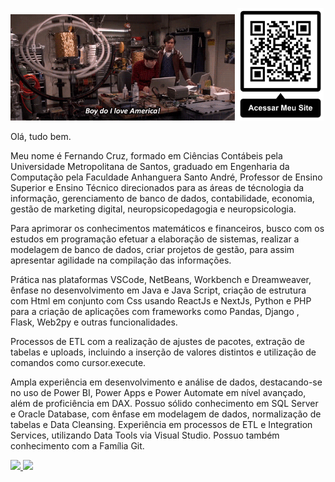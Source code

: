 <img height = "170em" src= Engenhariadascoisas.gif/>   <img height = "180em" src =qrcode.site.pessoal.png/>

   
Olá, tudo bem.

Meu nome é Fernando Cruz, formado em Ciências Contábeis pela Universidade Metropolitana de Santos, graduado em Engenharia da Computação pela Faculdade Anhanguera Santo André, Professor de Ensino Superior e Ensino Técnico direcionados para as áreas de técnologia da informação, gerenciamento de banco de dados, contabilidade, economia, gestão de marketing digital, neuropsicopedagogia e neuropsicologia.

Para aprimorar os conhecimentos matemáticos e financeiros, busco com os estudos em programação efetuar a elaboração de sistemas, realizar a modelagem de banco de dados, criar projetos de gestão, para assim apresentar agilidade na compilação das informações.

Prática nas plataformas VSCode, NetBeans, Workbench e Dreamweaver, ênfase no desenvolvimento em Java e Java Script, criação de estrutura com Html em conjunto com Css usando ReactJs e NextJs, Python e PHP para a criação de aplicações com frameworks como Pandas, Django , Flask, Web2py e outras funcionalidades.

Processos de ETL com a realização de ajustes de pacotes, extração de tabelas e uploads, incluindo a inserção de valores distintos e utilização de comandos como cursor.execute.

Ampla experiência em desenvolvimento e análise de dados, destacando-se no uso de Power BI, Power Apps e Power Automate em nível avançado, além de proficiência em DAX. Possuo sólido conhecimento em SQL Server e Oracle Database, com ênfase em modelagem de dados, normalização de tabelas e Data Cleansing. Experiência em processos de ETL e Integration Services, utilizando Data Tools via Visual Studio. Possuo também conhecimento com a Família Git.

<div>
  <a href="https://github.com/Nandotecno">
  <img height = "180em" src = "https://github-readme-stats.vercel.app/api?username=Nandotecno&show_icons=true&theme=dark&include_all_commits=true&count_private=true"/>
  <img height = "180em" src = "https://github-readme-stats.vercel.app/api/top-langs/?username=Nandotecno&layout=compact&langs_count=7&theme=dark"/>
</div>
